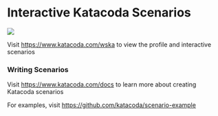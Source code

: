 # Interactive Katacoda Scenarios

[![](http://shields.katacoda.com/katacoda/wska/count.svg)](https://www.katacoda.com/wska "Get your profile on Katacoda.com")

Visit https://www.katacoda.com/wska to view the profile and interactive scenarios

### Writing Scenarios
Visit https://www.katacoda.com/docs to learn more about creating Katacoda scenarios

For examples, visit https://github.com/katacoda/scenario-example
